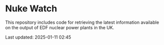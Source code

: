 # Nuke Watch

This repository includes code for retrieving the latest information available on the output of EDF nuclear power plants in the UK.

Last updated: 2025-01-11 02:45